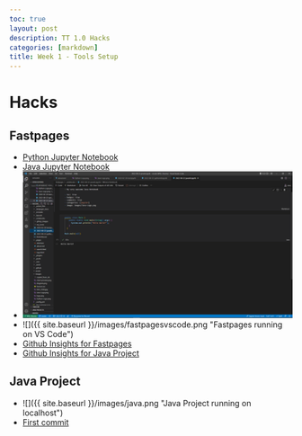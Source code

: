 ```yaml
---
toc: true
layout: post
description: TT 1.0 Hacks
categories: [markdown]
title: Week 1 - Tools Setup
---
```

# Hacks

## Fastpages
- [Python Jupyter Notebook](https://peacekeeper6.github.io/fastpages/jupyter/2022/08/22/pythonnb.html)
- [Java Jupyter Notebook](https://peacekeeper6.github.io/fastpages/jupyter/2022/08/22/javanb.html)
- ![](images/fastpagesvscode.png)
- ![]({{ site.baseurl }}/images/fastpagesvscode.png "Fastpages running on VS Code")
- [Github Insights for Fastpages](https://github.com/peacekeeper6/fastpages/graphs/commit-activity)
- [Github Insights for Java Project](https://github.com/peacekeeper6/spring-portfolio/graphs/commit-activity)

## Java Project
- ![]({{ site.baseurl }}/images/java.png "Java Project running on localhost")
- [First commit](https://github.com/peacekeeper6/spring-portfolio/commit/84f048ead4d50ae1937714d577f81196e76efa6f)
